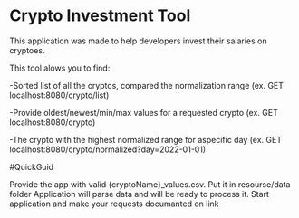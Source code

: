# Crypto Investment Tool
This application was made to help developers invest their salaries on cryptoes.

This tool alows you to find:

  -Sorted list of all the cryptos, compared the normalization range (ex. GET localhost:8080/crypto/list)
  
  -Provide oldest/newest/min/max values for a requested crypto (ex. GET localhost:8080/crypto)
  
  -The crypto with the highest normalized range for aspecific day (ex. GET localhost:8080/crypto/normalized?day=2022-01-01)
  
  #QuickGuid
  
  Provide the app with valid {cryptoName}_values.csv. Put it in resourse/data folder
  Application will parse data and will be ready to process it.
  Start application and make your requests documanted on link 
